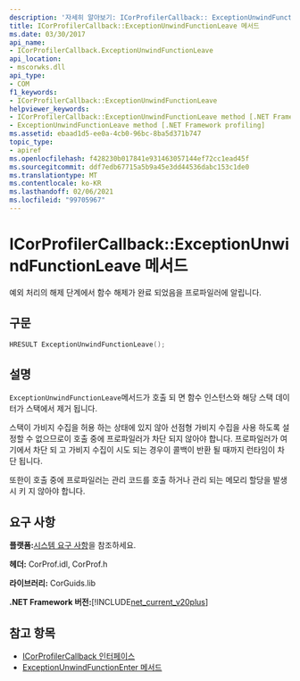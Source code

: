 ```yaml
---
description: '자세히 알아보기: ICorProfilerCallback:: ExceptionUnwindFunctionLeave 메서드'
title: ICorProfilerCallback::ExceptionUnwindFunctionLeave 메서드
ms.date: 03/30/2017
api_name:
- ICorProfilerCallback.ExceptionUnwindFunctionLeave
api_location:
- mscorwks.dll
api_type:
- COM
f1_keywords:
- ICorProfilerCallback::ExceptionUnwindFunctionLeave
helpviewer_keywords:
- ICorProfilerCallback::ExceptionUnwindFunctionLeave method [.NET Framework profiling]
- ExceptionUnwindFunctionLeave method [.NET Framework profiling]
ms.assetid: ebaad1d5-ee0a-4cb0-96bc-8ba5d371b747
topic_type:
- apiref
ms.openlocfilehash: f428230b017841e931463057144ef72cc1ead45f
ms.sourcegitcommit: ddf7edb67715a5b9a45e3dd44536dabc153c1de0
ms.translationtype: MT
ms.contentlocale: ko-KR
ms.lasthandoff: 02/06/2021
ms.locfileid: "99705967"
---
```

# <a name="icorprofilercallbackexceptionunwindfunctionleave-method"></a>ICorProfilerCallback::ExceptionUnwindFunctionLeave 메서드

예외 처리의 해제 단계에서 함수 해제가 완료 되었음을 프로파일러에 알립니다.  
  
## <a name="syntax"></a>구문  
  
```cpp  
HRESULT ExceptionUnwindFunctionLeave();  
```  
  
## <a name="remarks"></a>설명  

 `ExceptionUnwindFunctionLeave`메서드가 호출 되 면 함수 인스턴스와 해당 스택 데이터가 스택에서 제거 됩니다.  
  
 스택이 가비지 수집을 허용 하는 상태에 있지 않아 선점형 가비지 수집을 사용 하도록 설정할 수 없으므로이 호출 중에 프로파일러가 차단 되지 않아야 합니다. 프로파일러가 여기에서 차단 되 고 가비지 수집이 시도 되는 경우이 콜백이 반환 될 때까지 런타임이 차단 됩니다.  
  
 또한이 호출 중에 프로파일러는 관리 코드를 호출 하거나 관리 되는 메모리 할당을 발생 시 키 지 않아야 합니다.  
  
## <a name="requirements"></a>요구 사항  

 **플랫폼:**[시스템 요구 사항](../../get-started/system-requirements.md)을 참조하세요.  
  
 **헤더:** CorProf.idl, CorProf.h  
  
 **라이브러리:** CorGuids.lib  
  
 **.NET Framework 버전:**[!INCLUDE[net_current_v20plus](../../../../includes/net-current-v20plus-md.md)]  
  
## <a name="see-also"></a>참고 항목

- [ICorProfilerCallback 인터페이스](icorprofilercallback-interface.md)
- [ExceptionUnwindFunctionEnter 메서드](icorprofilercallback-exceptionunwindfunctionenter-method.md)
